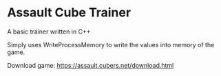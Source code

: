 # Assault Cube Trainer
A basic trainer written in C++ 

Simply uses WriteProcessMemory to write the values into memory of the game.

Download game: https://assault.cubers.net/download.html

